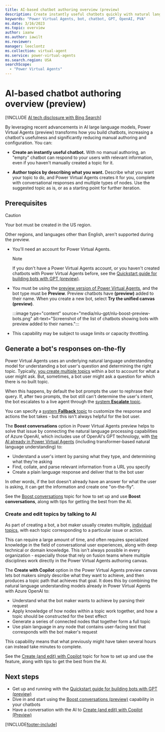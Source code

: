 ```yaml
---
title: AI-based chatbot authoring overview (preview)
description: Create instantly useful chatbots quickly with natural language understanding-based authoring capabilities in Power Virtual Agents.
keywords: "Power Virtual Agents, bot, chatbot, GPT, OpenAI, PVA"
ms.date: 3/16/2023
ms.topic: overview
author: iaanw
ms.author: iawilt
ms.reviewer: 
manager: leeclontz
ms.collection: virtual-agent
ms.service: power-virtual-agents
ms.search.region: USA
searchScope:
  - "Power Virtual Agents"
---
```

# AI-based chatbot authoring overview (preview)

[!INCLUDE [AI tech disclosure with Bing Search](includes/disclosure-ai-preview-bing-addendum.md)]

By leveraging recent advancements in AI large language models, Power Virtual Agents (preview) transforms how you build chatbots, increasing a chatbot's usefulness and significantly reducing manual authoring and configuration. You can:

- **Create an instantly useful chatbot.** With no manual authoring, an "empty" chatbot can respond to your users with relevant information, even if you haven't manually created a topic for it. 


- **Author topics by describing what you want.** Describe what you want your topic to do, and Power Virtual Agents creates it for you, complete with conversational responses and multiple types of nodes. Use the suggested topic as is, or as a starting point for further iteration. 

## Prerequisites

> [!CAUTION] 
> Your bot must be created in the US region. 
>  
> Other regions, and languages other than English, aren't supported during the preview.

- You'll need an account for Power Virtual Agents. 

    > [!NOTE]
    > If you don't have a Power Virtual Agents account, or you haven't created chatbots with Power Virtual Agents before, see the [Quickstart guide for building bots with GPT (preview)](nlu-gpt-quickstart.md).

- You must be using the [preview version of Power Virtual Agents](overview-preview.md), and the bot type must be **Preview**. Preview chatbots have **(preview)** added to their name. When you create a new bot, select **Try the unified canvas (preview)**.  

    :::image type="content" source="media/nlu-gpt/nlu-boost-preview-bots.png" alt-text="Screenshot of the list of chatbots showing bots with preview added to their names.":::



- This capability may be subject to usage limits or capacity throttling.

## Generate a bot's responses on-the-fly

Power Virtual Agents uses an underlying natural language understanding model for understanding a bot user's question and determining the right topic. Typically, [you create multiple topics](authoring-create-edit-topics.md) within a bot to account for what a user might ask. But, sometimes, a bot user might ask a question for which there is no built topic. 

When this happens, by default the bot prompts the user to rephrase their query. If, after two prompts, the bot still can't determine the user's intent, the bot escalates to a live agent through the [system **Escalate** topic](authoring-system-topics.md).

You can specify a [system **Fallback** topic](authoring-system-fallback-topic.md) to customize the response and actions the bot takes - but this isn't always helpful for the bot user.

The **Boost conversations** option in Power Virtual Agents preview helps to solve that issue by connecting the natural language processing capabilities of Azure OpenAI, which includes use of OpenAI's GPT technology, with [the AI already in Power Virtual Agents](advanced-ai-features.md) (including transformer-based natural language understanding) to:

- Understand a user's intent by parsing what they type, and determining what they're asking
- Find, collate, and parse relevant information from a URL you specify
- Create a plain language response and deliver that to the bot user

In other words, if the bot doesn't already have an answer for what the user is asking, it can get the information and create one "on-the-fly".

See the [Boost conversations](nlu-boost-conversations.md) topic for how to set up and use **Boost conversations**, along with tips for getting the best from the AI.

### Create and edit topics by talking to AI

As part of creating a bot, a bot maker usually creates multiple, [individual topics](authoring-create-edit-topics.md), with each topic corresponding to a particular issue or action. 

This can require a large amount of time, and often requires specialized knowledge in the field of conversational user experiences, along with deep technical or domain knowledge. This isn't always possible in every organization - especially those that rely on fusion teams where multiple disciplines work directly in the Power Virtual Agents authoring canvas.

The **Create with Copilot** option in the Power Virtual Agents preview canvas lets bot makers simply describe what they want to achieve, and then produces a topic path that achieves that goal. It does this by combining the natural language understanding models already in Power Virtual Agents with Azure OpenAI to:

- Understand what the bot maker wants to achieve by parsing their request
- Apply knowledge of how nodes within a topic work together, and how a topic should be constructed for the best effect
- Generate a series of connected nodes that together form a full topic
- Use plain language in any node that contains user-facing text that corresponds with the bot maker's request

This capability means that what previously might have taken several hours can instead take minutes to complete.

See the [Create (and edit) with Copilot](nlu-authoring.md) topic for how to set up and use the feature, along with tips to get the best from the AI.



## Next steps

- Get up and running with the [Quickstart guide for building bots with GPT (preview)](nlu-gpt-quickstart.md)
- Dive in and start using the [Boost conversations (preview)](nlu-boost-conversations.md) capability in your chatbots
- Have a conversation with the AI to [Create (and edit) with Copilot (Preview)](nlu-authoring.md)

[!INCLUDE[footer-include](includes/footer-banner.md)]
